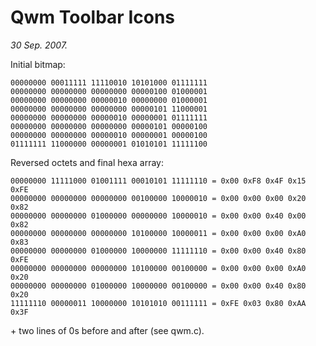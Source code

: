 Qwm Toolbar Icons
=================

_30 Sep. 2007._

Initial bitmap:

	00000000 00011111 11110010 10101000 01111111
	00000000 00000000 00000000 00000100 01000001
	00000000 00000000 00000010 00000000 01000001
	00000000 00000000 00000000 00000101 11000001
	00000000 00000000 00000010 00000001 01111111
	00000000 00000000 00000000 00000101 00000100
	00000000 00000000 00000010 00000001 00000100
	01111111 11000000 00000001 01010101 11111100

Reversed octets and final hexa array:

	00000000 11111000 01001111 00010101 11111110 = 0x00 0xF8 0x4F 0x15 0xFE
	00000000 00000000 00000000 00100000 10000010 = 0x00 0x00 0x00 0x20 0x82
	00000000 00000000 01000000 00000000 10000010 = 0x00 0x00 0x40 0x00 0x82
	00000000 00000000 00000000 10100000 10000011 = 0x00 0x00 0x00 0xA0 0x83
	00000000 00000000 01000000 10000000 11111110 = 0x00 0x00 0x40 0x80 0xFE
	00000000 00000000 00000000 10100000 00100000 = 0x00 0x00 0x00 0xA0 0x20
	00000000 00000000 01000000 10000000 00100000 = 0x00 0x00 0x40 0x80 0x20
	11111110 00000011 10000000 10101010 00111111 = 0xFE 0x03 0x80 0xAA 0x3F

\+ two lines of 0s before and after (see qwm.c).
